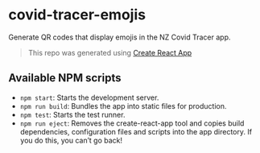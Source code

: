 # covid-tracer-emojis
Generate QR codes that display emojis in the NZ Covid Tracer app.

> This repo was generated using [Create React App](https://create-react-app.dev)

## Available NPM scripts
- `npm start`: Starts the development server.
- `npm run build`: Bundles the app into static files for production.
- `npm test`: Starts the test runner.
- `npm run eject`: Removes the create-react-app tool and copies build dependencies, configuration files and scripts into the app directory. If you do this, you can’t go back!